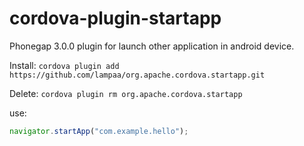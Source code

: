 cordova-plugin-startapp
===========================================================================

Phonegap 3.0.0 plugin for launch other application in android device.


Install: ```cordova plugin add https://github.com/lampaa/org.apache.cordova.startapp.git```

Delete:  ```cordova plugin rm org.apache.cordova.startapp```

use: 
```js
navigator.startApp("com.example.hello");
```